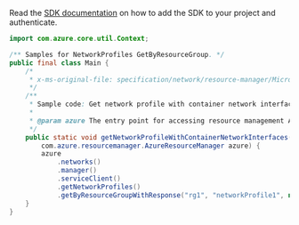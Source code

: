 Read the [SDK documentation](https://github.com/Azure/azure-sdk-for-java/blob/azure-resourcemanager_2.14.0/sdk/resourcemanager/azure-resourcemanager/README.md) on how to add the SDK to your project and authenticate.

```java
import com.azure.core.util.Context;

/** Samples for NetworkProfiles GetByResourceGroup. */
public final class Main {
    /*
     * x-ms-original-file: specification/network/resource-manager/Microsoft.Network/stable/2021-05-01/examples/NetworkProfileGetWithContainerNic.json
     */
    /**
     * Sample code: Get network profile with container network interfaces.
     *
     * @param azure The entry point for accessing resource management APIs in Azure.
     */
    public static void getNetworkProfileWithContainerNetworkInterfaces(
        com.azure.resourcemanager.AzureResourceManager azure) {
        azure
            .networks()
            .manager()
            .serviceClient()
            .getNetworkProfiles()
            .getByResourceGroupWithResponse("rg1", "networkProfile1", null, Context.NONE);
    }
}
```
